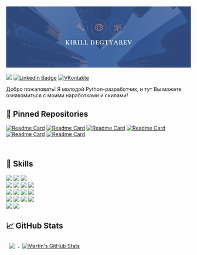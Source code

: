 ![Kirill's GitHub Banner](./main.png)

![](https://komarev.com/ghpvc/?username=lirik1982)
[![LinkedIn Badge](https://img.shields.io/badge/LinkedIn-Profile-informational?style=flat&logo=linkedin&logoColor=white&color=0D76A8)](https://www.linkedin.com/in/kirill-degtyarev-519661270/)
[![VKontakte](https://img.shields.io/badge/VKontakte-Profile-informational?style=flat&logo=angular&logoColor=white&color=0D76A8)](https://www.vk.com/kirill.degtyarev/)


Добро пожаловать!
Я молодой Python-разработчик, и тут Вы можете ознакомиться с моими наработками и скилами!
<br>

## 📌 Pinned Repositories

[![Readme Card](https://github-readme-stats.vercel.app/api/pin/?username=lirik1982&repo=Car-sale)](https://github.com/lirik1982/Car-sale)
[![Readme Card](https://github-readme-stats.vercel.app/api/pin/?username=lirik1982&repo=RadioStation)](https://github.com/lirik1982/RadioStation)
[![Readme Card](https://github-readme-stats.vercel.app/api/pin/?username=lirik1982&repo=Python)](https://github.com/lirik1982/Python)
[![Readme Card](https://github-readme-stats.vercel.app/api/pin/?username=lirik1982&repo=shop)](https://github.com/lirik1982/shop)
[![Readme Card](https://github-readme-stats.vercel.app/api/pin/?username=lirik1982&repo=Django-Shop)](https://github.com/lirik1982/Django-Shop)
[![Readme Card](https://github-readme-stats.vercel.app/api/pin/?username=lirik1982&repo=Telegram_buy)](https://github.com/lirik1982/Telegram_buy)

<br>


## 💼 Skills

![](https://img.shields.io/badge/Code-Python-informational?style=flat&logo=angular&logoColor=white&color=0D76A8)
![](https://img.shields.io/badge/Code-JSbase-informational?style=flat&logo=angular&logoColor=white&color=0D76A8)
![](https://img.shields.io/badge/Code-HTML-informational?style=flat&logo=angular&logoColor=white&color=0D76A8)
<br>
![](https://img.shields.io/badge/DB-PostgreSQL-informational?style=flat&logo=angular&logoColor=white&color=0D76A8)
![](https://img.shields.io/badge/DB-MySQL-informational?style=flat&logo=angular&logoColor=white&color=0D76A8)
![](https://img.shields.io/badge/DB-SQLite-informational?style=flat&logo=angular&logoColor=white&color=0D76A8)
![](https://img.shields.io/badge/DB-Redis-informational?style=flat&logo=angular&logoColor=white&color=0D76A8)
<br>
![](https://img.shields.io/badge/Framework-Django-informational?style=flat&logo=angular&logoColor=white&color=0D76A8)
![](https://img.shields.io/badge/Framework-Flask-informational?style=flat&logo=angular&logoColor=white&color=0D76A8)
![](https://img.shields.io/badge/Framework-Pytest-informational?style=flat&logo=angular&logoColor=white&color=0D76A8)
![](https://img.shields.io/badge/Framework-iohttp-informational?style=flat&logo=angular&logoColor=white&color=0D76A8)
<br>
![](https://img.shields.io/badge/Tool-Jira-informational?style=flat&logo=angular&logoColor=white&color=0D76A8)
![](https://img.shields.io/badge/Tool-Git-informational?style=flat&logo=angular&logoColor=white&color=0D76A8)
![](https://img.shields.io/badge/Tool-Docker-informational?style=flat&logo=angular&logoColor=white&color=0D76A8)
![](https://img.shields.io/badge/Tool-Postman-informational?style=flat&logo=angular&logoColor=white&color=0D76A8)
<br>
![](https://img.shields.io/badge/OS-Windows-informational?style=flat&logo=angular&logoColor=white&color=0D76A8)
![](https://img.shields.io/badge/OS-Linux-informational?style=flat&logo=angular&logoColor=white&color=0D76A8)
<br>


## &#x1f4c8; GitHub Stats

<a href="https://github.com/lirik1982">
  <img align="center" style="margin:0.5rem" src="https://github-readme-stats.vercel.app/api/top-langs/?username=lirik1982&hide=html,css&title_color=ffffff&text_color=c9cacc&icon_color=4AB197&bg_color=1A2B34" />
</a>

<a href="https://github.com/lirik1982">
  <img align="center" style="margin:0.5rem" src="https://github-readme-stats.vercel.app/api?username=lirik1982&show_icons=true&line_height=27&count_private=true&title_color=ffffff&text_color=c9cacc&icon_color=4AB097&bg_color=1A2B34" alt="Martin's GitHub Stats" />
</a>
<br>

